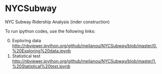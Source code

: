 # NYCSubway
NYC Subway Ridership Analysis (inder construction)

To run ipython codes, use the following links:

0. Exploring data
http://nbviewer.ipython.org/github/meilanou/NYCSubway/blob/master/0.%20Exploring%20data.ipynb
1. Statistical test
http://nbviewer.ipython.org/github/meilanou/NYCSubway/blob/master/1.%20Statistical%20test.ipynb

